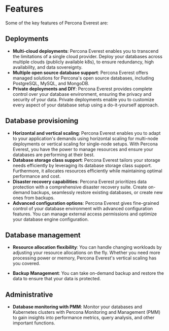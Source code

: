 # Features

Some of the key features of Percona Everest are:

## Deployments

- **Multi-cloud deployments**: Percona Everest enables you to transcend the limitations of a single cloud provider. Deploy your databases across multiple clouds (publicly available k8s), to ensure redundancy, high availability, and data sovereignty.
- **Multiple open source database support**: Percona Everest offers managed solutions for Percona's open source databases, including PostgreSQL, MySQL, and MongoDB.
- **Private deployments and DIY**: Percona Everest provides complete control over your database environment, ensuring the privacy and security of your data. Private deployments enable you to customize every aspect of your database setup using a do-it-yourself approach.

## Database provisioning

* **Horizontal and vertical scaling**: Percona Everest enables you to adapt to your application's demands using horizontal scaling for multi-node deployments or vertical scaling for single-node setups. With Percona Everest, you have the power to manage resources and ensure your databases are performing at their best.
* **Database storage class support**: Percona Everest tailors your storage needs efficiently by leveraging its database storage class support. Furthermore, it allocates resources efficiently while maintaining optimal performance and cost.    
* **Disaster recovery capabilities**: Percona Everest prioritizes data protection with a comprehensive disaster recovery suite. Create on-demand backups, seamlessly restore existing databases, or create new ones from backups.
* **Advanced configuration options**: Percona Everest gives fine-grained control of your database environment with advanced configuration features. You can manage external access permissions and optimize your database engine configuration.

## Database management

* **Resource allocation flexibility**: You can handle changing workloads by adjusting your resource allocations on the fly. Whether you need more processing power or memory, Percona Everest's vertical scaling has you covered.

* **Backup Management**: You can take on-demand backup and restore the data to ensure that your data is protected.

## Administrative

* **Database monitoring with PMM**: Monitor your databases and Kubernetes clusters with Percona Monitoring and Management (PMM) to gain insights into performance metrics, query analysis, and other important functions.